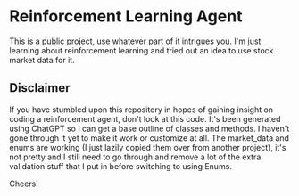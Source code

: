 # Reinforcement Learning Agent
This is a public project, use whatever part of it intrigues you. I'm just learning about reinforcement learning and tried out an idea to use stock market data for it.

## Disclaimer
If you have stumbled upon this repository in hopes of gaining insight on coding a reinforcement agent, don't look at this code. It's been generated using ChatGPT so I can get a base outline of classes and methods. I haven't gone through it yet to make it work or customize at all. The market_data and enums are working (I just lazily copied them over from another project), it's not pretty and I still need to go through and remove a lot of the extra validation stuff that I put in before switching to using Enums. 

Cheers!
